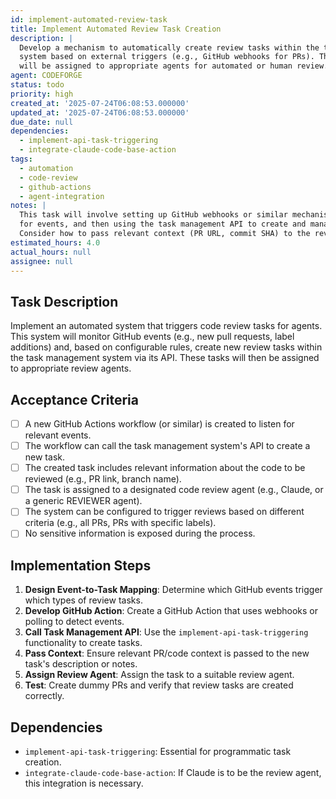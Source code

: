 ```yaml
---
id: implement-automated-review-task
title: Implement Automated Review Task Creation
description: |
  Develop a mechanism to automatically create review tasks within the task management
  system based on external triggers (e.g., GitHub webhooks for PRs). These tasks
  will be assigned to appropriate agents for automated or human review.
agent: CODEFORGE
status: todo
priority: high
created_at: '2025-07-24T06:08:53.000000'
updated_at: '2025-07-24T06:08:53.000000'
due_date: null
dependencies:
  - implement-api-task-triggering
  - integrate-claude-code-base-action
tags:
  - automation
  - code-review
  - github-actions
  - agent-integration
notes: |
  This task will involve setting up GitHub webhooks or similar mechanisms to listen
  for events, and then using the task management API to create and manage review tasks.
  Consider how to pass relevant context (PR URL, commit SHA) to the review agent.
estimated_hours: 4.0
actual_hours: null
assignee: null
---
```


## Task Description

Implement an automated system that triggers code review tasks for agents. This system will monitor GitHub events (e.g., new pull requests, label additions) and, based on configurable rules, create new review tasks within the task management system via its API. These tasks will then be assigned to appropriate review agents.

## Acceptance Criteria

- [ ] A new GitHub Actions workflow (or similar) is created to listen for relevant events.
- [ ] The workflow can call the task management system's API to create a new task.
- [ ] The created task includes relevant information about the code to be reviewed (e.g., PR link, branch name).
- [ ] The task is assigned to a designated code review agent (e.g., Claude, or a generic REVIEWER agent).
- [ ] The system can be configured to trigger reviews based on different criteria (e.g., all PRs, PRs with specific labels).
- [ ] No sensitive information is exposed during the process.

## Implementation Steps

1.  **Design Event-to-Task Mapping**: Determine which GitHub events trigger which types of review tasks.
2.  **Develop GitHub Action**: Create a GitHub Action that uses webhooks or polling to detect events.
3.  **Call Task Management API**: Use the `implement-api-task-triggering` functionality to create tasks.
4.  **Pass Context**: Ensure relevant PR/code context is passed to the new task's description or notes.
5.  **Assign Review Agent**: Assign the task to a suitable review agent.
6.  **Test**: Create dummy PRs and verify that review tasks are created correctly.

## Dependencies

-   `implement-api-task-triggering`: Essential for programmatic task creation.
-   `integrate-claude-code-base-action`: If Claude is to be the review agent, this integration is necessary.
